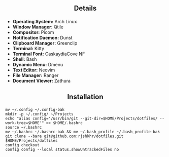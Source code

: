 ## <p align="center">Details</p>

- **Operating System:** Arch Linux
- **Window Manager:** Qtile
- **Compositor:** Picom
- **Notification Daemon:** Dunst
- **Clipboard Manager:** Greenclip
- **Terminal:** Kitty
- **Terminal Font:** CaskaydiaCove NF
- **Shell:** Bash
- **Dynamic Menu:** Dmenu
- **Text Editor:** Neovim
- **File Manager:** Ranger
- **Document Viewer:** Zathura

## <p align="center">Installation</p>

```shell
mv ~/.config ~/.config-bak
mkdir -p ~/.config/ ~/Projects
echo "alias config='/usr/bin/git --git-dir=$HOME/Projects/dotfiles/ --work-tree=$HOME'" >> $HOME/.bashrc
source ~/.bashrc
mv ~/.bashrc ~/.bashrc-bak && mv ~/.bash_profile ~/.bash_profile-bak
git clone --bare git@github.com:rjshkhr/dotfiles.git $HOME/Projects/dotfiles
config checkout
config config --local status.showUntrackedFiles no
```
